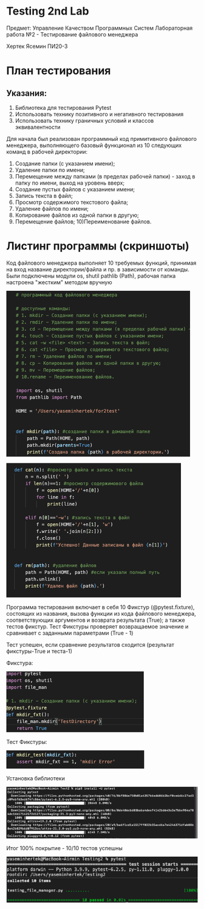 # Testing 2nd Lab
Предмет: Управление Качеством Программных Систем
Лабораторная работа №2 - Тестирование файлового менеджера

Хертек Ясемин ПИ20-3

# План тестирования
## Указания:
1. Библиотека для тестирования Pytest
2. Использовать технику позитивного и негативного тестирования
3. Использовать технику граничных условий и классов эквивалентности

Для начала был реализован программный код примитивного файлового менеджера, выполняющего базовый функционал из 10 следующих команд в рабочей директории:
1) Создание папки (с указанием имени);
2) Удаление папки по имени;
3) Перемещение между папками (в пределах рабочей папки) - заход в папку по имени, выход на уровень вверх;
4) Создание пустых файлов с указанием имени;
5) Запись текста в файл;
6) Просмотр содержимого текстового файла;
7) Удаление файлов по имени;
8) Копирование файлов из одной папки в другую;
9) Перемещение файлов;
10)Переименование файлов.

# Листинг программы (скриншоты)

Код файлового менеджера выполняет 10 требуемых функций, принимая на вход название директории/файла и пр. в зависимости от команды.
Были подключены модули os, shutil pathlib (Path), рабочая папка настроена "жестким" методом вручную

![alt text](listing/fm.png)​

![alt text](listing/fm2.png)​

Программа тестирования включает в себя 10 Фикстур (@pytest.fixture), состоящих из названия, вызова функции из кода файлового менеджера, соответствующих аргументов и возврата результата (True); а также тестов фикстур.
Тест Фикстуры проверяет возвращаемое значение и сравнивает с заданными параметрами (True - 1)

Тест успешен, если сравнение результатов сходится (результат фикстуры-True и теста-1)

Фикстура:

![alt text](listing/fixt.png)​

Тест Фикстуры:

![alt text](listing/test.png)​

Установка библиотеки

![alt text](listing/pytestinst.png)​

Итог
100% покрытие - 10/10 тестов успешны

![alt text](listing/test2.png)
